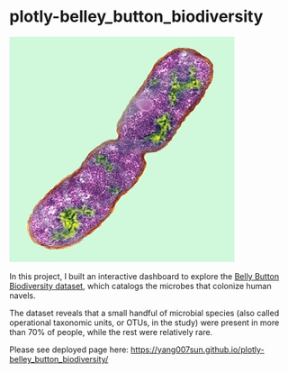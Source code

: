 # plotly-belley_button_biodiversity


![Bacteria by filterforge.com](Images/bacteria.jpg)

In this project, I built an interactive dashboard to explore the [Belly Button Biodiversity dataset](http://robdunnlab.com/projects/belly-button-biodiversity/), which catalogs the microbes that colonize human navels.

The dataset reveals that a small handful of microbial species (also called operational taxonomic units, or OTUs, in the study) were present in more than 70% of people, while the rest were relatively rare.

Please see deployed page here: https://yang007sun.github.io/plotly-belley_button_biodiversity/